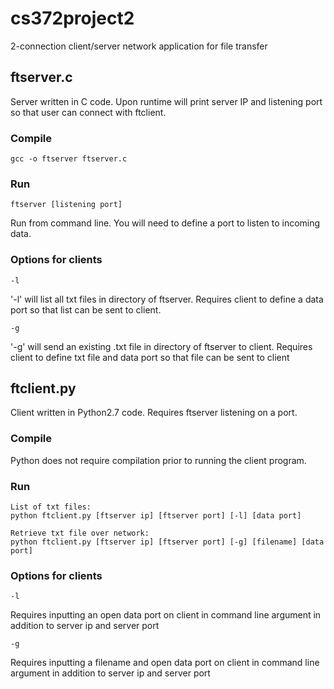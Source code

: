 # cs372project2
2-connection client/server network application for file transfer

## ftserver.c
Server written in C code. Upon runtime will print server IP and listening port so that user can connect with ftclient.

### Compile
```
gcc -o ftserver ftserver.c
```

### Run
```
ftserver [listening port]
```
Run from command line. You will need to define a port to listen to incoming data.

### Options for clients
```
-l
```
'-l' will list all txt files in directory of ftserver. Requires client to define a data port so that list can be sent to client.

```
-g
```
'-g' will send an existing .txt file in directory of ftserver to client. Requires client to define txt file and data port so that file can be sent to client

## ftclient.py
Client written in Python2.7 code. Requires ftserver listening on a port.

### Compile
Python does not require compilation prior to running the client program.

### Run
```
List of txt files:
python ftclient.py [ftserver ip] [ftserver port] [-l] [data port]

Retrieve txt file over network:
python ftclient.py [ftserver ip] [ftserver port] [-g] [filename] [data port]
```

### Options for clients
```
-l
```
Requires inputting an open data port on client in command line argument in addition to server ip and server port

```
-g
```
Requires inputting a filename and open data port on client in command line argument in addition to server ip and server port

